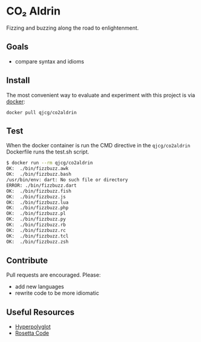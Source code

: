 # CO₂ Aldrin

Fizzing and buzzing along the road to enlightenment.

## Goals

- compare syntax and idioms


## Install

The most convenient way to evaluate and experiment with this
project is via [docker](https://www.docker.com):

```
docker pull qjcg/co2aldrin
```


## Test

When the docker container is run the CMD directive in the `qjcg/co2aldrin` Dockerfile runs
the test.sh script. 

```sh
$ docker run --rm qjcg/co2aldrin
OK:  ./bin/fizzbuzz.awk
OK:  ./bin/fizzbuzz.bash
/usr/bin/env: dart: No such file or directory
ERROR: ./bin/fizzbuzz.dart
OK:  ./bin/fizzbuzz.fish
OK:  ./bin/fizzbuzz.js
OK:  ./bin/fizzbuzz.lua
OK:  ./bin/fizzbuzz.php
OK:  ./bin/fizzbuzz.pl
OK:  ./bin/fizzbuzz.py
OK:  ./bin/fizzbuzz.rb
OK:  ./bin/fizzbuzz.rc
OK:  ./bin/fizzbuzz.tcl
OK:  ./bin/fizzbuzz.zsh
```


## Contribute

Pull requests are encouraged. Please:

- add new languages
- rewrite code to be more idiomatic


## Useful Resources

- [Hyperpolyglot](http://hyperpolyglot.org/)
- [Rosetta Code](http://rosettacode.org/wiki/Rosetta_Code)
